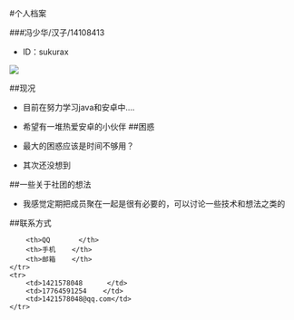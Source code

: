 #个人档案

###冯少华/汉子/14108413

 - ID：sukurax

![][1]


##现况

 - 目前在努力学习java和安卓中....
 - 希望有一堆热爱安卓的小伙伴
##困惑

 - 最大的困惑应该是时间不够用？
 - 其次还没想到

##一些关于社团的想法

 - 我感觉定期把成员聚在一起是很有必要的，可以讨论一些技术和想法之类的



##联系方式

<table>
    <tr>

        <th>QQ       </th>
        <th>手机    </th>
        <th>邮箱    </th>
    </tr>
    <tr>
        <td>1421578048      </td>
        <td>17764591254    </td>
        <td>1421578048@qq.com</td>
    </tr>
</table>



  [1]: http://7xiu5t.com1.z0.glb.clouddn.com/1.jpg